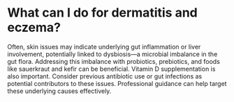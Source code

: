 # What can I do for dermatitis and eczema?

Often, skin issues may indicate underlying gut inflammation or liver involvement, potentially linked to dysbiosis—a microbial imbalance in the gut flora. Addressing this imbalance with probiotics, prebiotics, and foods like sauerkraut and kefir can be beneficial. Vitamin D supplementation is also important. Consider previous antibiotic use or gut infections as potential contributors to these issues. Professional guidance can help target these underlying causes effectively.